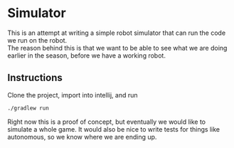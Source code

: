 # Simulator
This is an attempt at writing a simple robot simulator that can run the code we run on the robot.  
The reason behind this is that we want to be able to see what we are doing earlier in the season, before we have a working robot.

## Instructions
Clone the project, import into intellij, and run 
```Bash
./gradlew run 
```

Right now this is a proof of concept, but eventually we would like to simulate a whole game.  It would also be nice to write tests 
for things like autonomous, so we know where we are ending up.
